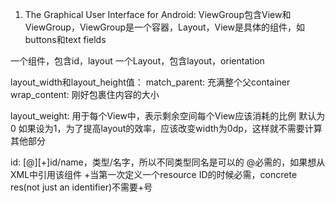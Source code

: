 1. The Graphical User Interface for Android:
  ViewGroup包含View和ViewGroup，ViewGroup是一个容器，Layout，View是具体的组件，如buttons和text fields

  一个组件，包含id，layout
  一个Layout，包含layout，orientation

  layout_width和layout_height值：
    match_parent: 充满整个父container
    wrap_content: 刚好包裹住内容的大小
  
  layout_weight:
    用于每个View中，表示剩余空间每个View应该消耗的比例
    默认为0
    如果设为1，为了提高layout的效率，应该改变width为0dp，这样就不需要计算其他部分

  id:
    [@][+]id/name，类型/名字，所以不同类型同名是可以的
    @必需的，如果想从XML中引用该组件
    +当第一次定义一个resource ID的时候必需，concrete res(not just an identifier)不需要+号
